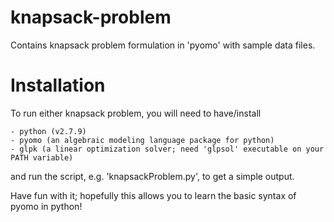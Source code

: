 # knapsack-problem
Contains knapsack problem formulation in 'pyomo' with sample data files.

# Installation
To run either knapsack problem, you will need to have/install

    - python (v2.7.9)
    - pyomo (an algebraic modeling language package for python)
    - glpk (a linear optimization solver; need 'glpsol' executable on your PATH variable)

and run the script, e.g. 'knapsackProblem.py', to get a simple output.

Have fun with it; hopefully this allows you to learn the basic syntax of pyomo in python!